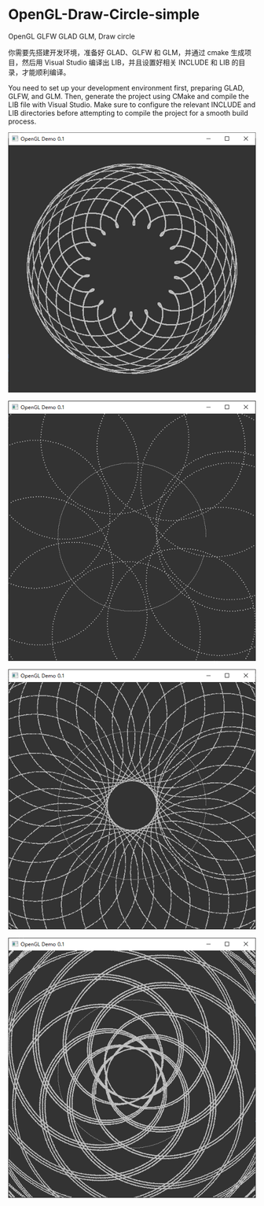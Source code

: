 # OpenGL-Draw-Circle-simple

OpenGL GLFW GLAD GLM, Draw circle

你需要先搭建开发环境，准备好 GLAD、GLFW 和 GLM，并通过 cmake 生成项目，然后用 Visual Studio 编译出 LIB，并且设置好相关 INCLUDE 和 LIB 的目录，才能顺利编译。

You need to set up your development environment first, preparing GLAD, GLFW, and GLM. Then, generate the project using CMake and compile the LIB file with Visual Studio. Make sure to configure the relevant INCLUDE and LIB directories before attempting to compile the project for a smooth build process.

![演示结果](https://github.com/inulloo/OpenGL-Draw-Circle/blob/main/demo.png)

![演示结果](https://github.com/inulloo/OpenGL-Draw-Circle/blob/main/demo2.png)

![演示结果](https://github.com/inulloo/OpenGL-Draw-Circle/blob/main/demo3.png)

![演示结果](https://github.com/inulloo/OpenGL-Draw-Circle/blob/main/demo4.png)

